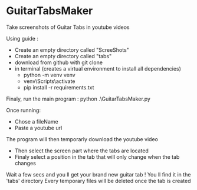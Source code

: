 # GuitarTabsMaker
Take screenshots of Guitar Tabs in youtube videos

Using guide : 

- Create an empty directory called "ScreeShots"
- Create an empty directory called "tabs"
- download from github with git clone
- in terminal (creates a virtual environment to install all dependencies)
    - python -m venv venv
    - venv\Scripts\activate
    - pip install -r requirements.txt

Finaly, run the main program : 
  python .\GuitarTabsMaker.py 

Once running:
  - Chose a fileName
  - Paste a youtube url

The program will then temporarly download the youtube video
  - Then select the screen part where the tabs are located
  - Finaly select a position in the tab that will only change when the tab changes
    
Wait a few secs and you ll get your brand new guitar tab ! 
You ll find it in the 'tabs' directory
Every temporary files will be deleted once the tab is created
